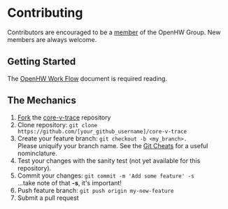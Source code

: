 # Contributing
Contributors are encouraged to be a [member](https://www.openhwgroup.org/membership/) of the OpenHW Group.  New members are always welcome.
## Getting Started
The [OpenHW Work Flow](https://github.com/openhwgroup/core-v-docs/blob/master/verif/Common/OpenHWGroup_WorkFlow.pdf) document is required reading.

## The Mechanics
1. [Fork](https://help.github.com/articles/fork-a-repo/) the [core-v-trace](https://github.com/openhwgroup/core-v-trace) repository
2. Clone repository: `git clone https://github.com/[your_github_username]/core-v-trace`
3. Create your feature branch: `git checkout -b <my_branch>.`<br> Please uniquify your branch name.  See the [Git Cheats](https://github.com/openhwgroup/core-v-verif/blob/master/GitCheats.md) for a useful nominclature.
4. Test your changes with the sanity test (not yet available for this repository).
5. Commit your changes: `git commit -m 'Add some feature' -s`<br>...take note of that **-s**, it's important!
6. Push feature branch: `git push origin my-new-feature`
7. Submit a pull request
